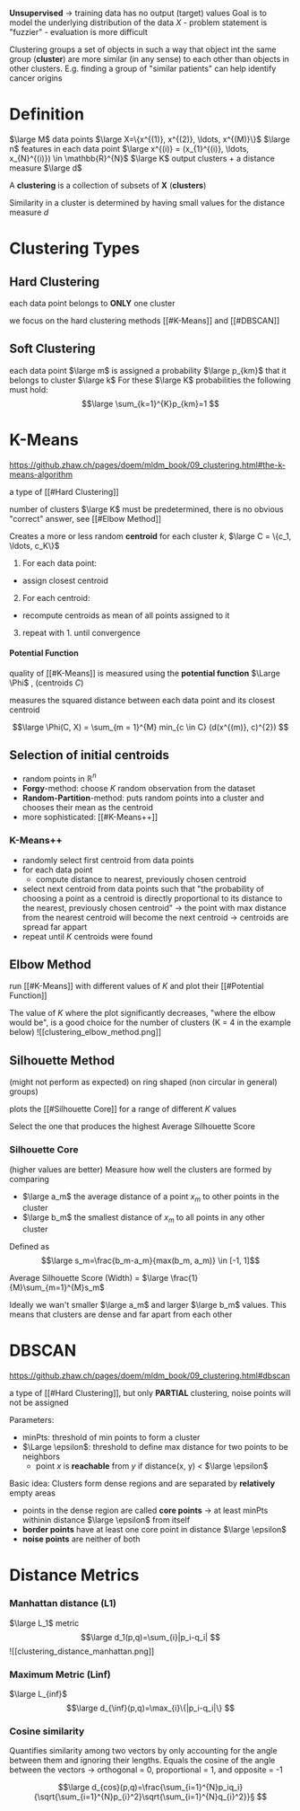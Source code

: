 **Unsupervised** -> training data has no output (target) values
Goal is to model the underlying distribution of the data $X$
	- problem statement is "fuzzier"
	- evaluation is more difficult

Clustering groups a set of objects in such a way that object int the same group (**cluster**) are more similar (in any sense) to each other than objects in other clusters.
E.g. finding a group of "similar patients" can help identify cancer origins

# Definition

$\large M$ data points $\large X=\{x^{(1)}, x^{(2)}, \ldots, x^{(M)}\}$
$\large n$ features in each data point $\large x^{(i)} = (x_{1}^{(i)}, \ldots, x_{N}^{(i)}) \in \mathbb{R}^{N}$
$\large K$ output clusters
\+ a distance measure $\large d$

A **clustering** is a collection of subsets of **X** (**clusters**)

Similarity in a cluster is determined by having small values for the distance measure $d$



# Clustering Types

## Hard Clustering

each data point belongs to **ONLY** one cluster

we focus on the hard clustering methods [[#K-Means]] and [[#DBSCAN]]
## Soft Clustering

each data point $\large m$ is assigned a probability $\large p_{km}$ that it belongs to cluster $\large k$
For these $\large K$ probabilities the following must hold:
$$\large
\sum_{k=1}^{K}p_{km}=1
$$


# K-Means

https://github.zhaw.ch/pages/doem/mldm_book/09_clustering.html#the-k-means-algorithm

a type of [[#Hard Clustering]]

number of clusters $\large K$ must be predetermined, there is no obvious "correct" answer, see [[#Elbow Method]]

Creates a more or less random **centroid** for each cluster $k$,  $\large C = \{c_1, \ldots, c_K\}$
1. For each data point:
- assign closest centroid
2. For each centroid:
- recompute centroids as mean of all points assigned to it
3. repeat with 1. until convergence
#### Potential Function

quality of [[#K-Means]] is measured using the **potential function** $\Large \Phi$ , (centroids $C$)

measures the squared distance between each data point and its closest centroid

$$\large
\Phi(C, X) = \sum_{m = 1}^{M} min_{c \in C} (d(x^{(m)}, c)^{2})
$$



## Selection of initial centroids

- random points in $\mathbb{R}^{n}$
- **Forgy**-method: choose $K$ random observation from the dataset
- **Random-Partition**-method: puts random points into a cluster and chooses their mean as the centroid
- more sophisticated: [[#K-Means++]]
### K-Means++

- randomly select first centroid from data points
- for each data point
	- compute distance to nearest, previously chosen centroid
- select next centroid from data points such that 
	"the probability of choosing a point as a centroid is directly proportional
	 to its distance to the nearest, previously chosen centroid"
	 -> the point with max distance from the nearest centroid will become the next centroid 
		 -> centroids are spread far appart
- repeat until $K$ centroids were found


## Elbow Method

run [[#K-Means]] with different values of $K$ and plot their [[#Potential Function]]

The value of $K$ where the plot significantly decreases, "where the elbow would be", is a good choice for the number of clusters
	(K = 4 in the example below)
![[clustering_elbow_method.png]]


## Silhouette Method


(might not perform as expected) on ring shaped (non circular in general) groups)

plots the [[#Silhouette Core]] for a range of different $K$ values

Select the one that produces the highest Average Silhouette Score

### Silhouette Core

(higher values are better)
Measure how well the clusters are formed by comparing
- $\large a_m$  the average distance of a point $x_m$ to other points in the cluster
- $\large b_m$  the smallest distance of $x_m$ to all points in any other cluster

Defined as 
$$\large s_m=\frac{b_m-a_m}{max(b_m, a_m)} \in [-1, 1]$$

Average Silhouette Score (Width) = $\large \frac{1}{M}\sum_{m=1}^{M}s_m$

Ideally we wan't smaller $\large a_m$ and larger $\large b_m$ values.
	This means that clusters are dense and far apart from each other



# DBSCAN

https://github.zhaw.ch/pages/doem/mldm_book/09_clustering.html#dbscan

a type of [[#Hard Clustering]], but only **PARTIAL** clustering, noise points will not be assigned

Parameters:
- minPts: threshold of min points to form a cluster
- $\Large \epsilon$: threshold to define max distance for two points to be neighbors
	- point $x$ is **reachable** from $y$ if  distance(x, y) < $\large \epsilon$

Basic idea: Clusters form dense regions and are separated by **relatively** empty areas
- points in the dense region are called **core points**
	-> at least minPts withinin distance $\large \epsilon$  from itself
- **border points** have at least one core point in distance $\large \epsilon$ 
- **noise points** are neither of both






# Distance Metrics

### Manhattan distance (L1)

$\large L_1$ metric
$$\large
d_1(p,q)=\sum_{i}|p_i-q_i|
$$
![[clustering_distance_manhattan.png]]


### Maximum Metric (Linf)

$\large L_{inf}$ 
$$\large
d_{\inf}(p,q)=\max_{i}\{|p_i-q_i|\}
$$

### Cosine similarity

Quantifies similarity among two vectors by only accounting for the angle between them and ignoring their lengths.
Equals the cosine of the angle between the vectors -> orthogonal = 0, proportional = 1, and opposite = -1


$$\large
d_{cos}(p,q)=\frac{\sum_{i=1}^{N}p_iq_i}{\sqrt{\sum_{i=1}^{N}p_{i}^2}\sqrt{\sum_{i=1}^{N}q_{i}^2}}§
$$